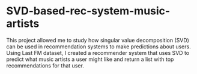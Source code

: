 # SVD-based-rec-system-music-artists
This project allowed me to study how singular value decomposition (SVD) can be used in recommendation systems to make predictions about users. Using Last FM dataset, I created a recommender system that uses SVD to predict what music artists a user might like and return a list with top recommendations for that user.
